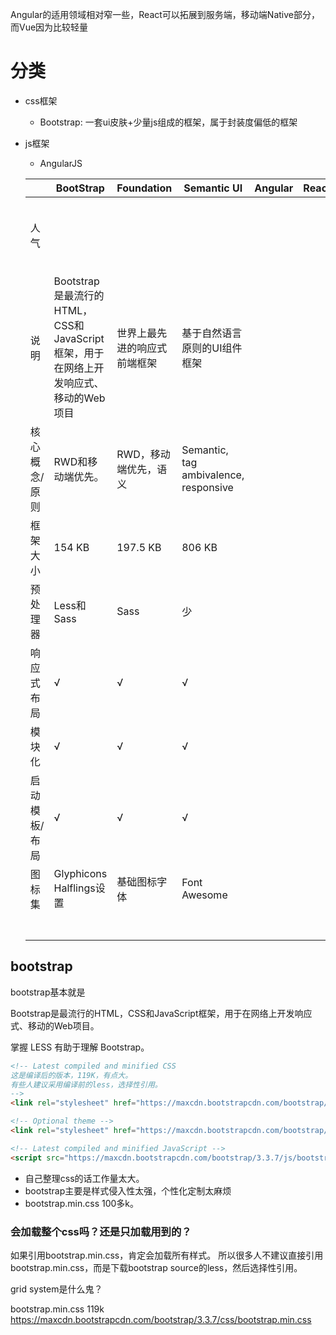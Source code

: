 


Angular的适用领域相对窄一些，React可以拓展到服务端，移动端Native部分，而Vue因为比较轻量


# 分类

- css框架
  - Bootstrap: 一套ui皮肤+少量js组成的框架，属于封装度偏低的框架
- js框架
  - AngularJS




  |               | BootStrap                                                                           | Foundation                   | Semantic UI                           | Angular | React | Preact                      | Vue                                                                            | jQuery |   |
  |---------------|-------------------------------------------------------------------------------------|------------------------------|---------------------------------------|---------|-------|-----------------------------|--------------------------------------------------------------------------------|--------|---|
  | 人气          |                                                                                     |                              |                                       |         |       | Preact 受众最小，但增长最快 |                                                                                |        |   |
  | 说明          | Bootstrap是最流行的HTML，CSS和JavaScript框架，用于在网络上开发响应式、移动的Web项目 | 世界上最先进的响应式前端框架 | 基于自然语言原则的UI组件框架          |         |       |                             | 框架只负责”View”层，这意味着其它业务逻辑是完全解耦的，并且能以任何方式来实现。 |        |   |
  | 核心概念/原则 | RWD和移动端优先。                                                                   | RWD，移动端优先，语义        | Semantic, tag ambivalence, responsive |         |       |                             |                                                                                |        |   |
  | 框架大小      | 154 KB                                                                              | 197.5 KB                     | 806 KB                                |         |       |                             |                                                                                |        |   |
  | 预处理器      | Less和Sass                                                                          | Sass                         | 少                                    |         |       |                             |                                                                                |        |   |
  | 响应式布局    | √                                                                                   | √                            | √                                     |         |       |                             |                                                                                |        |   |
  | 模块化        | √                                                                                   | √                            | √                                     |         |       |                             |                                                                                |        |   |
  | 启动模板/布局 | √                                                                                   | √                            | √                                     |         |       |                             |                                                                                |        |   |
  | 图标集        | Glyphicons Halflings设置                                                            | 基础图标字体                 | Font Awesome                          |         |       |                             |                                                                                |        |   |
  |               |                                                                                     |                              |                                       |         |       |                             |                                                                                |        |   |
  |               |                                                                                     |                              |                                       |         |       |                             |                                                                                |        |   |
  |               |                                                                                     |                              |                                       |         |       |                             |                                                                                |        |   |
  |               |                                                                                     |                              |                                       |         |       |                             |                                                                                |        |   |
  |               |                                                                                     |                              |                                       |         |       |                             |                                                                                |        |   |
  |               |                                                                                     |                              |                                       |         |       |                             |                                                                                |        |   |
  |               |                                                                                     |                              |                                       |         |       |                             |                                                                                |        |   |


## bootstrap

bootstrap基本就是

Bootstrap是最流行的HTML，CSS和JavaScript框架，用于在网络上开发响应式、移动的Web项目。

掌握 LESS 有助于理解 Bootstrap。

```html
<!-- Latest compiled and minified CSS
这是编译后的版本，119K，有点大。
有些人建议采用编译前的less，选择性引用。
-->
<link rel="stylesheet" href="https://maxcdn.bootstrapcdn.com/bootstrap/3.3.7/css/bootstrap.min.css" integrity="sha384-BVYiiSIFeK1dGmJRAkycuHAHRg32OmUcww7on3RYdg4Va+PmSTsz/K68vbdEjh4u" crossorigin="anonymous">

<!-- Optional theme -->
<link rel="stylesheet" href="https://maxcdn.bootstrapcdn.com/bootstrap/3.3.7/css/bootstrap-theme.min.css" integrity="sha384-rHyoN1iRsVXV4nD0JutlnGaslCJuC7uwjduW9SVrLvRYooPp2bWYgmgJQIXwl/Sp" crossorigin="anonymous">

<!-- Latest compiled and minified JavaScript -->
<script src="https://maxcdn.bootstrapcdn.com/bootstrap/3.3.7/js/bootstrap.min.js" integrity="sha384-Tc5IQib027qvyjSMfHjOMaLkfuWVxZxUPnCJA7l2mCWNIpG9mGCD8wGNIcPD7Txa" crossorigin="anonymous"></script>
```

- 自己整理css的话工作量太大。
- bootstrap主要是样式侵入性太强，个性化定制太麻烦
- bootstrap.min.css 100多k。


### 会加载整个css吗？还是只加载用到的？

如果引用bootstrap.min.css，肯定会加载所有样式。
所以很多人不建议直接引用bootstrap.min.css，而是下载bootstrap source的less，然后选择性引用。

grid system是什么鬼？

bootstrap.min.css 119k
https://maxcdn.bootstrapcdn.com/bootstrap/3.3.7/css/bootstrap.min.css

